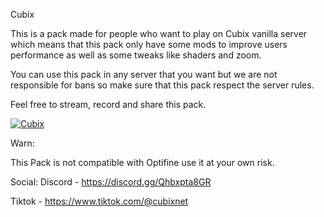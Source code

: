 Cubix

This is a pack made for people who want to play on Cubix vanilla server which means that this pack only have some mods to improve users performance as well as some tweaks like shaders and zoom.

You can use this pack in any server that you want but we are not responsible for bans so make sure that this pack respect the server rules.

 

Feel free to stream, record and share this pack.

[![](http://cf.way2muchnoise.eu/cubix.svg "Cubix") ](https://www.curseforge.com/minecraft/modpacks/cubix)

Warn:

This Pack is not compatible with Optifine use it at your own risk.

Social:
Discord - https://discord.gg/Qhbxpta8GR

Tiktok - https://www.tiktok.com/@cubixnet
